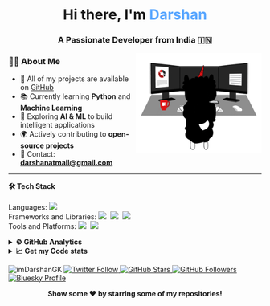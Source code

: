 <h1 align="center"> Hi there, I'm <span style="color:#58A6FF">Darshan</span> </h1>

<h3 align="center">A Passionate Developer from India 🇮🇳</h3>

<img align="right" alt="Coding" width="250" src="Assets/illustration.gif">

### 👨‍💻 **About Me**

- 📂 All of my projects are available on [GitHub](https://github.com/imDarshanGK)  
- 📚 Currently learning **Python** and **Machine Learning**  
- 🤖 Exploring **AI & ML** to build intelligent applications  
- 🌍 Actively contributing to **open-source projects**  
- 📧 Contact: **darshanatmail@gmail.com**

---

<b>🛠 Tech Stack</b><br><br> 
Languages: <img src="https://img.shields.io/badge/-python-437CAC?logo=python&logoColor=white&style=flat">&nbsp;<br>
Frameworks and Libraries:
<img src="https://img.shields.io/badge/-Numpy-0E7ACE?logo=numpy&logoColor=white&style=flat">&nbsp;
<img src="https://img.shields.io/badge/-Pandas-150455?logo=pandas&logoColor=white&style=flat">&nbsp;
<img src="https://img.shields.io/badge/-Sklearn-F09437?logo=scikit-learn&logoColor=white&style=flat">&nbsp;&nbsp;<br>
Tools and Platforms: <img src="https://img.shields.io/badge/-Git-orange?logo=Git&logoColor=white&style=flat">&nbsp; 
<img src="https://img.shields.io/badge/-Visual%20Studio%20Code-25AEF4?logo=visualstudio&logoColor=white&style=flat">&nbsp;

<details>
<summary><b>⚙️ GitHub Analytics</b></summary>

<div align="center">

<!-- Row 1 -->
<img src="https://github-readme-stats.vercel.app/api?username=imDarshanGK&show_icons=true&hide=stars&bg_color=0D1117&title_color=58A6FF&text_color=9CA3AF&icon_color=58A6FF&hide_border=true" width="46%" alt="GitHub Stats" />
<img src="https://github-readme-streak-stats.herokuapp.com/?user=imDarshanGK&theme=github-dark&hide_border=true" width="46%" alt="GitHub Streak" />
<img src="https://github-profile-summary-cards.vercel.app/api/cards/profile-details?username=imDarshanGK&theme=github_dark" width="60%" alt="GitHub Summary" />
<img src="https://github-profile-summary-cards.vercel.app/api/cards/productive-time?username=imDarshanGK&theme=github_dark&utcOffset=5.5" width="29%" alt="Commit Time" />

</div>
</details>

<details>	
  <summary><b>📈 Get my Code stats</b></summary><br>

<!--START_SECTION:waka-->
<!--END_SECTION:waka-->

</details> 

<!--- Footer Stats & Social Media -->

<p align="left"> 
  <!-- Profile Views -->
  <img src="https://komarev.com/ghpvc/?username=imDarshanGK&label=Profile%20views&color=brightgreen&style=flat" alt="imDarshanGK" />

  <!-- Twitter (X) follow -->
  <a href="https://x.com/imDarshanGK">
    <img src="https://img.shields.io/twitter/follow/imDarshanGK?label=Follow%20Me&style=social" alt="Twitter Follow"/>
  </a>

  <!-- GitHub Stars -->
  <a href="https://github.com/imDarshanGK?tab=stars">
    <img src="https://img.shields.io/github/stars/imDarshanGK?label=Star%20Gazers&style=social" alt="GitHub Stars"/>
  </a>

  <!-- GitHub Followers -->
  <a href="https://github.com/imDarshanGK">
    <img src="https://img.shields.io/github/followers/imDarshanGK?style=social" alt="GitHub Followers"/>
  </a>

  <!-- Bluesky Profile -->
  <a href="https://bsky.app/profile/imDarshanGK.bsky.social">
    <img src="https://img.shields.io/badge/Bluesky-Follow-blue?style=social&logo=bluesky" alt="Bluesky Profile"/>
  </a>
</p>

<p align="center">
  <b>Show some ❤️ by starring some of my repositories!</b>
</p>


